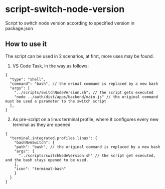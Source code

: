 # script-switch-node-version
Script to switch node version according to specified version in package.json

## How to use it
The script can be used in 2 scenarios, at first, more uses may be found.
1. VS Code Task, in the way as follows:
```jsonc
{
  "type": "shell",
  "command": "bash", // the orinal command is replaced by a new bash
  "args": [
    "../scripts/switchNodeVersion.sh", // the script gets executed
    "node ../auth/dist/apps/backend/main.js" // the original command must be used a parameter to the switch script
  ],
}
```
2. As pre-script on a linux terminal profile, where it configures every new terminal as they are opened
```jsonc
{
  "terminal.integrated.profiles.linux": {
    "bashNvmSwitch": {
    "path": "bash", // the original command is replaced by a new bash
    "args": [
      "../scripts/switchNodeVersion.sh" // the script get executed, and the bash stays opened to be used.
    ],
    "icon": "terminal-bash"
    }
  }
}
